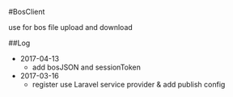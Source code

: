 #BosClient 

use for bos file upload and download

##Log
- 2017-04-13
    - add bosJSON and sessionToken
- 2017-03-16
    - register use Laravel service provider & add publish config

